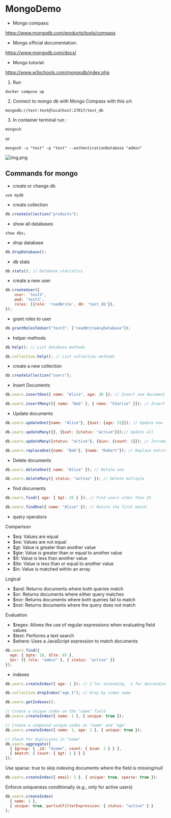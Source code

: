 # MongoDemo

* Mongo compass:

https://www.mongodb.com/products/tools/compass

* Mongo official documentation:

https://www.mongodb.com/docs/

* Mongo tutorial:

https://www.w3schools.com/mongodb/index.php

1. Run 

```docker compose up```

2. Connect to mongo db with Mongo Compass with this url:

```mongodb://test:test@localhost:27017/test_db```

3. In container terminal run :
  
```mongosh```

   or

   ```mongosh -u "test" -p "test" --authenticationDatabase "admin"```

![img.png](img.png)

## Commands for mongo

* create or change db

```
use mydb
```

* create collection

```js
db.createCollection("products");
````

* show all databases

```
show dbs; 
```

* drop database

```js
db.dropDatabase();
```

* db stats

```js
db.stats(); // Database statistics
```

* create a new user

```js
db.createUser({
    user: 'test3',
    pwd: 'test3',
    roles: [{role: 'readWrite', db: 'test_db'}],
});
```

* grant roles to user

```js
db.grantRolesToUser("test3", ["readWriteAnyDatabase"]);
```

* helper methods

```js
db.help(); // List database methods

db.collection.help(); // List collection methods
```

* create a new collection

```js
db.createCollection("users");
```

* Insert Documents

```js
db.users.insertOne({ name: "Alice", age: 30 }); // Insert one document

db.users.insertMany([{ name: "Bob" }, { name: "Charlie" }]); // Insert multiple
```

* Update documents

```js
db.users.updateOne({name: "Alice"}, {$set: {age: 31}}); // Update one

db.users.updateMany({}, {$set: {status: "active"}});// Update all

db.users.updateMany({status: "active"}, {$inc: {count: 1}}); // Increment

db.users.replaceOne({name: "Bob"}, {name: "Robert"}); // Replace entire doc
```

* Delete documents

```js
db.users.deleteOne({ name: "Alice" }); // Delete one

db.users.deleteMany({ status: "active" }); // Delete multiple
```

* find documents

```js
db.users.find({ age: { $gt: 25 } }); // Find users older than 25

db.users.findOne({ name: "Alice" }); // Return the first match
```

* query operators

Comparison

* $eq: Values are equal
* $ne: Values are not equal
* $gt: Value is greater than another value
* $gte: Value is greater than or equal to another value
* $lt: Value is less than another value
* $lte: Value is less than or equal to another value
* $in: Value is matched within an array

Logical


* $and: Returns documents where both queries match
* $or: Returns documents where either query matches
* $nor: Returns documents where both queries fail to match
* $not: Returns documents where the query does not match


Evaluation

* $regex: Allows the use of regular expressions when evaluating field values
* $text: Performs a text search
* $where: Uses a JavaScript expression to match documents

```js
db.users.find({
  age: { $gte: 18, $lte: 65 },
  $or: [{ role: "admin" }, { status: "active" }]
});
```

* indexes

```js
db.users.createIndex({ age: 1 }); // 1 for ascending, -1 for descending

db.collection.dropIndex("age_1"); // Drop by index name
```

```js
db.users.getIndexes();
```

```js
// Create a unique index on the "name" field
db.users.createIndex({ name: 1 }, { unique: true });
```

```js
// Create a compound unique index on "name" and "age"
db.users.createIndex({ name: 1, age: 1 }, { unique: true });
```

```js
// Check for duplicates in "name"
db.users.aggregate([
  { $group: { _id: "$name", count: { $sum: 1 } } },
  { $match: { count: { $gt: 1 } } }
]);
```

Use sparse: true to skip indexing documents where the field is missing/null

```js
db.users.createIndex({ email: 1 }, { unique: true, sparse: true });
```

Enforce uniqueness conditionally (e.g., only for active users)

```js
db.users.createIndex(
  { name: 1 },
  { unique: true, partialFilterExpression: { status: "active" } }
);
```
